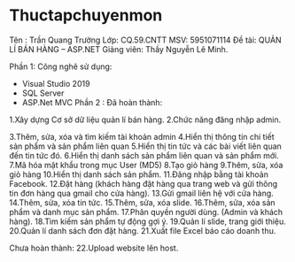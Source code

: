 # Thuctapchuyenmon
Tên : Trần Quang Trường
Lớp: CQ.59.CNTT
MSV: 5951071114
Đề tài: QUẢN LÍ BÁN HÀNG – ASP.NET
Giảng viên: Thầy Nguyễn Lê Minh.

Phần 1: Công nghê sử dụng:
- Visual Studio 2019
-  SQL Server
- ASP.Net MVC
Phần 2 : 
Đã hoàn thành:

1.Xây dựng Cơ sở dữ liệu quản lí bán hàng.
2.Chức năng đăng nhập admin.

3.Thêm, sửa, xóa và tìm kiếm tài khoản admin
4.Hiển thị thông tin chi tiết sản phẩm và sản phẩm liên quan
5.Hiển thị tin tức và các bài viết liên quan đến tin tức đó.
6.Hiển thị danh sách sản phẩm liên quan và sản phẩm mới.
7.Mã hóa mật khẩu trong mục User (MD5)
8.Tạo giỏ hàng
9.Thêm, sửa, xóa giỏ hàng
10.Hiển thị danh sách sản phẩm.
11.Đăng nhập bằng tài khoản Facebook.
12.Đặt hàng (khách hàng đặt hàng qua trang web và gửi thông tin đơn hàng qua gmail cho cửa hàng).
13.Gửi gmail liên hệ với cửa hàng.
14.Thêm, sửa, xóa tin tức.
15.Thêm, sửa, xóa slide.
16.Thêm, sửa, xóa sản phẩm và danh mục sản phẩm.
17.Phân quyền người dùng. (Admin và khách hàng).
18.Tìm kiếm sản phẩm tự động gợi ý.
19.Quản lí slide, trang giới thiệu.
20.Quản lí danh sách đơn đặt hàng.
21.Xuất file Excel báo cáo doanh thu.

Chưa hoàn thành:
22.Upload website lên host.
